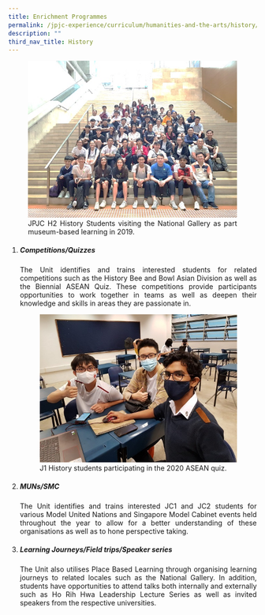 ```yaml
---
title: Enrichment Programmes
permalink: /jpjc-experience/curriculum/humanities-and-the-arts/history/enrichment-programmes/
description: ""
third_nav_title: History
---
```

<div align=justify>
<figure>
<img src="/images/history%20enrichment.jpg">
<figcaption>JPJC H2 History Students visiting the National Gallery as part museum-based learning in 2019.</figcaption></figure>

<ol>
	<li><h5><i><strong>Competitions/Quizzes</strong></i></h5></li>
The Unit identifies and trains interested students for related competitions such as the History Bee and Bowl Asian Division as well as the Biennial ASEAN Quiz. These competitions provide participants opportunities to work together in teams as well as deepen their knowledge and skills in areas they are passionate in.
	
<figure>
<img src="/images/history%20enrichment%202.jpg">
<figcaption>J1 History students participating in the 2020 ASEAN quiz.</figcaption></figure>
	<li><h5><i><strong>MUNs/SMC</strong></i></h5></li>

The Unit identifies and trains interested JC1 and JC2 students for various Model United Nations and Singapore Model Cabinet events held throughout the year to allow for a better understanding of these organisations as well as to hone perspective taking.

<li><h5><i><strong>Learning Journeys/Field trips/Speaker series</strong></i></h5></li>

The Unit also utilises Place Based Learning through organising learning journeys to related locales such as the National Gallery. In addition, students have opportunities to attend talks both internally and externally such as Ho Rih Hwa Leadership Lecture Series as well as invited speakers from the respective universities.